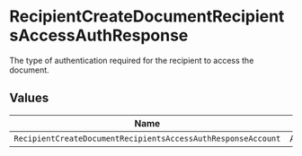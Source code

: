 # RecipientCreateDocumentRecipientsAccessAuthResponse

The type of authentication required for the recipient to access the document.


## Values

| Name                                                         | Value                                                        |
| ------------------------------------------------------------ | ------------------------------------------------------------ |
| `RecipientCreateDocumentRecipientsAccessAuthResponseAccount` | ACCOUNT                                                      |